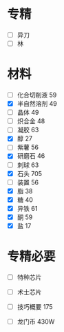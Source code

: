 # 专精
- [ ] 异刀
- [ ] 林
# 材料
- [ ] 化合切削液 59
- [x] 半自然溶剂 49
- [ ] 晶体 49
- [ ] 炽合金 48
- [ ] 凝胶 63
- [x] 醇 27
- [ ] 紫薯 56
- [x] 研磨石 46
- [ ] 刺球 63
- [x] 石头 705
- [ ] 装置 56
- [x] 脂 38
- [x] 糖 40
- [x] 异铁 61
- [x] 酮 59
- [x] 盐 17

# 专精必要
- [ ] 特种芯片
- [ ] 术士芯片 
- [ ] 技巧概要 175
- [ ] 龙门币 430W

